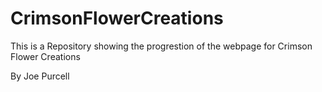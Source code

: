 # CrimsonFlowerCreations

This is a Repository showing the progrestion of the webpage for Crimson Flower Creations

By Joe Purcell
